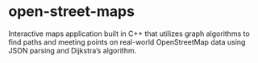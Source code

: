 # open-street-maps
Interactive maps application built in C++ that utilizes graph algorithms to find paths and meeting points on real-world OpenStreetMap data using JSON parsing and Dijkstra’s algorithm.
